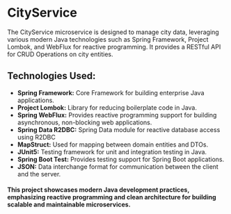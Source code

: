 # CityService

The CityService microservice is designed to manage city data, leveraging various modern Java technologies such as Spring Framework, Project Lombok, and WebFlux for reactive programming.
It provides a RESTful API for CRUD Operations on city entities.

## Technologies Used:

- __Spring Framework:__ Core Framework for building enterprise Java applications.
- __Project Lombok:__ Library for reducing boilerplate code in Java.
- __Spring WebFlux:__ Provides reactive programming support for building asynchronous, non-blocking web applications.
- __Spring Data R2DBC:__ Spring Data module for reactive database access using R2DBC
- __MapStruct:__ Used for mapping between domain entities and DTOs.
- __JUnit5:__ Testing framework for unit and integration testing in Java.
- __Spring Boot Test:__ Provides testing support for Spring Boot applications.
- __JSON:__ Data interchange format for communication between the client and the server.


 #### This project showcases modern Java development practices, emphasizing reactive programming and clean architecture for building scalable and maintainable microservices.


